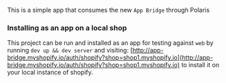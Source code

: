 This is a simple app that consumes the new `App Bridge` through Polaris

### Installing as an app on a local shop

This project can be run and installed as an app for testing against `web` by running `dev up && dev server` and visiting: [http://app-bridge.myshopify.io/auth/shopify?shop=shop1.myshopify.io](http://app-bridge.myshopify.io/auth/shopify?shop=shop1.myshopify.io) to install it on your local instance of shopify.
